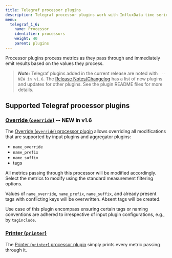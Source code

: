 ```yaml
---
title: Telegraf processor plugins
description: Telegraf processor plugins work with InfluxData time series platform to process metrics and emit results based on the values processed.
menu:
  telegraf_1_6:
    name: Processor
    identifier: processors
    weight: 40
    parent: plugins
---
```


Processor plugins process metrics as they pass through and immediately emit results based on the values they process.

> ***Note:*** Telegraf plugins added in the current release are noted with ` -- NEW in v1.6`.
>The [Release Notes/Changelog](/telegraf/v1.5/about_the_project/release-notes-changelog) has a list of new plugins and updates for other plugins. See the plugin README files for more details.


## Supported Telegraf processor plugins

### [Override (`override`)](https://github.com/influxdata/telegraf/tree/release-1.6/plugins/processors/override) -- NEW in v1.6

The [Override (`override`) processor plugin](https://github.com/influxdata/telegraf/tree/release-1.6/plugins/processors/override) allows overriding all modifications that are supported by input plugins and aggregator plugins:

* `name_override`
* `name_prefix`
* `name_suffix`
* tags

All metrics passing through this processor will be modified accordingly. Select the metrics to modify using the standard measurement filtering options.

Values of `name_override`, `name_prefix`, `name_suffix`, and already present tags with conflicting keys will be overwritten. Absent tags will be created.

Use case of this plugin encompass ensuring certain tags or naming conventions are adhered to irrespective of input plugin configurations, e.g., by `taginclude`.

### [Printer (`printer`)](https://github.com/influxdata/telegraf/tree/release-1.4/plugins/processors/printer)

The [Printer (`printer`) processor plugin](https://github.com/influxdata/telegraf/tree/release-1.4/plugins/processors/printer) simply prints every metric passing through it.
